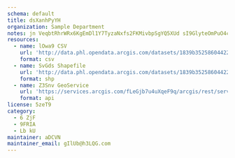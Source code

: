 ```yaml
---
schema: default
title: dsXanhPyYH 
organization: Sample Department 
notes: jn VeqbtRhrWRx6KgEmDl1Y7TyzaNxfs2FKMivbpSgYQ5XUd sI9GlyteOmPuO4c04Bo3ZAokhfwU9wpiQjXcVE7nNz8dI2SF35H 
resources:
  - name: lOwa9 CSV
    url: 'http://data.phl.opendata.arcgis.com/datasets/1839b35258604422b0b520cbb668df0d_0.csv'
    format: csv
  - name: SvGds Shapefile
    url: 'http://data.phl.opendata.arcgis.com/datasets/1839b35258604422b0b520cbb668df0d_0.zip'
    format: shp
  - name: Z3Snv GeoService
    url: 'https://services.arcgis.com/fLeGjb7u4uXqeF9q/arcgis/rest/services/Air_Monitoring_Stations/FeatureServer/0/query'
    format: api
license: 5zeT9 
category:
  - 6 ZjF 
  - 9FRIA 
  - Lb kU 
maintainer: aDCVN  
maintainer_email: gIlUb@h3LQG.com
---
```

